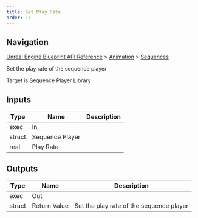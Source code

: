 ```yaml
---
title: Set Play Rate
order: 13
---
```

## Navigation

[Unreal Engine Blueprint API Reference](https://dev.epicgames.com/documentation/en-us/unreal-engine/BlueprintAPI) > [Animation](https://dev.epicgames.com/documentation/en-us/unreal-engine/BlueprintAPI/Animation) > [Sequences](https://dev.epicgames.com/documentation/en-us/unreal-engine/BlueprintAPI/Animation/Sequences)

Set the play rate of the sequence player

Target is Sequence Player Library

## Inputs

| Type | Name | Description |
| --- | --- | --- |
| exec | In |  |
| struct | Sequence Player |  |
| real | Play Rate |  |

## Outputs

| Type | Name | Description |
| --- | --- | --- |
| exec | Out |  |
| struct | Return Value | Set the play rate of the sequence player |
